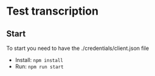 # Test transcription

## Start

To start you need to have the ./credentials/client.json file

- Install: `npm install`
- Run: `npm run start`
